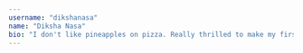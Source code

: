 ```yaml
---
username: "dikshanasa"
name: "Diksha Nasa"
bio: "I don't like pineapples on pizza. Really thrilled to make my first contribution!"
---
```

